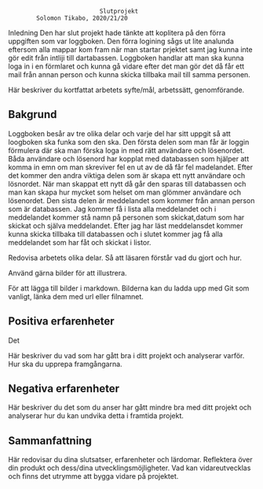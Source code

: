                               Slutprojekt
            Solomon Tikabo, 2020/21/20

Inledning
Den har slut projekt hade tänkte att koplitera på den förra uppgiften som var loggboken. Den förra logining sågs ut lite analunda eftersom alla mappar kom fram när man 
startar prjektet samt jag kunna inte gör edit från intliji till dartabassen. Loggboken handlar att man ska kunna loga in i en förmlaret och kunna gå vidare efter det man gör 
det då får ett mail från annan person och kunna skicka tillbaka mail till samma personen.  

Här beskriver du kortfattat arbetets syfte/mål, arbetssätt, genomförande.

## Bakgrund
Loggboken besår av tre olika delar och varje del har sitt uppgit så att loogboken ska funka som den ska. Den första delen som man får är loggin förmulera 
där ska man förska loga in med rätt användare och lösenordet. Båda användare och lösenord har kopplat med databassen som hjälper att komma in emn om man skreviver
fel en ut av de då får fel madelandet. Efter det kommer den andra viktiga delen som är skapa ett nytt användare och lösnordet. När man skappat ett nytt då går den 
sparas till databassen och man kan skapa hur mycket som helset om man glömmer användare och lösenordet.
Den sista delen är meddelandet som kommer från annan person som är databassen. Jag kommer få i lista alla meddelandet och i meddelandet kommer stå namn på personen
som skickat,datum som har skickat och själva meddelandet. Efter jag har läst meddelansdet kommer kunna skicka tillbaka till databassen och i slutet kommer jag få alla 
meddelandet som har fåt och skickat i listor.

Redovisa arbetets olika delar. Så att läsaren förstår vad du gjort och hur.

Använd gärna bilder för att illustrera.

För att lägga till bilder i markdown. Bilderna kan du ladda upp med Git som vanligt, länka dem med url eller filnamnet.

## Positiva erfarenheter
Det 

Här beskriver du vad som har gått bra i ditt projekt och analyserar varför. Hur ska du upprepa framgångarna.

## Negativa erfarenheter

Här beskriver du det som du anser har gått mindre bra med ditt projekt och analyserar hur du kan undvika detta i framtida projekt.

## Sammanfattning

Här redovisar du dina slutsatser, erfarenheter och lärdomar. Reflektera över din produkt och dess/dina utvecklingsmöjligheter.
Vad kan vidareutvecklas och finns det utrymme att bygga vidare på projektet.
